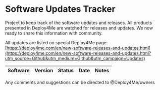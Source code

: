 # Software Updates Tracker
Project to keep track of the software updates and releases. All products presented in Deploy4Me are watched for releases and updates. We now ready to share this information with community.

All updates are listed on special Deploy4Me page: [https://deploy4me.com/en/new-software-releases-and-updates.html](https://deploy4me.com/en/new-software-releases-and-updates.html?utm_source=Github&utm_medium=Github&utm_campaign=Updates)

Software | Version | Status | Date | Notes
------------ | ------------- | ------------- | ------------- | -------------


Any comments and suggestions can be directed to @Deploy4Me/owners